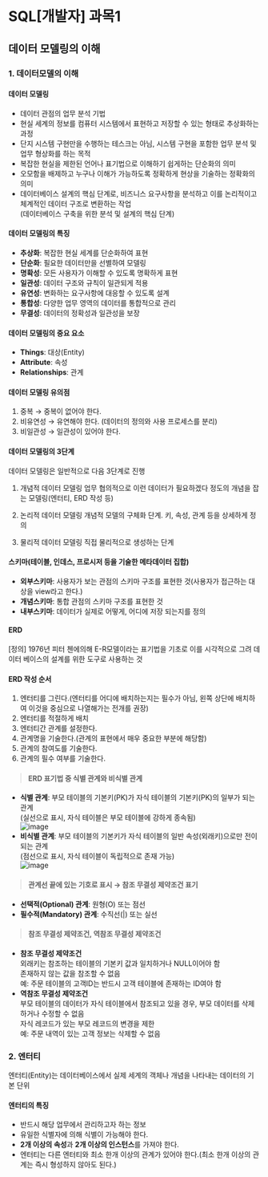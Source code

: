 # SQL[개발자] 과목1

## 데이터 모델링의 이해

### 1. 데이터모델의 이해

#### 데이터 모델링
+ 데이터 관점의 업무 분석 기법
+ 현실 세계의 정보를 컴퓨터 시스템에서 표현하고 저장할 수 있는 형태로 추상화하는 과정
+ 단지 시스템 구현만을 수행하는 테스크는 아님, 시스템 구현을 포함한 업무 분석 및 업무 형상화를 하는 목적
+ 복잡한 현실을 제한된 언어나 표기법으로 이해하기 쉽게하는 단순화의 의미
+ 오모함을 배제하고 누구나 이해가 가능하도록 정확하게 현상을 기술하는 정확화의 의미
+ 데이터베이스 설계의 핵심 단계로, 비즈니스 요구사항을 분석하고 이를 논리적이고 체계적인 데이터 구조로 변환하는 작업 <br>
  (데이터베이스 구축을 위한 분석 및 설계의 핵심 단계)

#### 데이터 모델링의 특징
+ **추상화**: 복잡한 현실 세계를 단순화하여 표현
+ **단순화**: 필요한 데이터만을 선별하여 모델링
+ **명확성**: 모든 사용자가 이해할 수 있도록 명확하게 표현
+ **일관성**: 데이터 구조와 규칙이 일관되게 적용
+ **유연성**: 변화하는 요구사항에 대응할 수 있도록 설계
+ **통합성**: 다양한 업무 영역의 데이터를 통합적으로 관리
+ **무결성**: 데이터의 정확성과 일관성을 보장

#### 데이터 모델링의 중요 요소
+ **Things**: 대상(Entity)
+ **Attribute**: 속성
+ **Relationships**: 관계

#### 데이터 모델링 유의점
1. 중복 → 중복이 없어야 한다.
2. 비유연성 → 유연해야 한다. (데이터의 정의와 사용 프로세스를 분리)
3. 비일관성 → 일관성이 있어야 한다.

#### 데이터 모델링의 3단계
데이터 모델링은 일반적으로 다음 3단계로 진행

1. 개념적 데이터 모델링
업무 협의적으로 이런 데이터가 필요하겠다 정도의 개념을 잡는 모델링(엔터티, ERD 작성 등)

2. 논리적 데이터 모델링
개념적 모델의 구체화 단계. 키, 속성, 관계 등을 상세하게 정의

3. 물리적 데이터 모델링
직접 물리적으로 생성하는 단계

#### 스키마(테이블, 인데스, 프로시저 등을 기술한 메타데이터 집합)
+ **외부스키마**: 사용자가 보는 관점의 스키마 구조를 표현한 것(사용자가 접근하는 대상을 view라고 한다.)
+ **개념스키마**: 통합 관점의 스키마 구조를 표현한 것
+ **내부스키마**: 데이터가 실제로 어떻게, 어디에 저장 되는지를 정의

#### ERD
[정의] 1976년 피터 첸에의해 E-R모델이라는 표기법을 기초로 이를 시각적으로 그려 데이터 베이스의 설계를 위한 도구로 사용하는 것

#### ERD 작성 순서
1. 엔터티를 그린다.(엔터티를 어디에 배치하는지는 필수가 아님, 왼쪽 상단에 배치하여 이것을 중심으로 나열해가는 전개를 권장)
2. 엔터티를 적절하게 배치
3. 엔터티간 관계를 설정한다.
4. 관계명을 기술한다.(관계의 표현에서 매우 중요한 부분에 해당함)
5. 관계의 참여도를 기술한다.
6. 관계의 필수 여부를 기술한다.

> #### ERD 표기법 중 식별 관계와 비식별 관계
+ **식별 관계**: 부모 테이블의 기본키(PK)가 자식 테이블의 기본키(PK)의 일부가 되는 관계 <br>
(실선으로 표시, 자식 테이블은 부모 테이블에 강하게 종속됨) <br>
![image](https://github.com/user-attachments/assets/4d5dece4-c79a-4be7-9df4-7a2f09e7507c)
+ **비식별 관계**: 부모 테이블의 기본키가 자식 테이블의 일반 속성(외래키)으로만 전이되는 관계 <br>
(점선으로 표시, 자식 테이블이 독립적으로 존재 가능) <br>
![image](https://github.com/user-attachments/assets/82327f77-1b67-4d3b-a20b-aacf3b1b5cd2)

> #### 관계선 끝에 있는 기호로 표시 → 참조 무결성 제약조건 표기
+ **선택적(Optional) 관계**: 원형(O) 또는 점선
+ **필수적(Mandatory) 관계**: 수직선(|) 또는 실선

> #### 참조 무결성 제약조건, 역참조 무결성 제약조건
+ **참조 무결성 제약조건** <br>
외래키는 참조하는 테이블의 기본키 값과 일치하거나 NULL이어야 함 <br>
존재하지 않는 값을 참조할 수 없음 <br>
예: 주문 테이블의 고객ID는 반드시 고객 테이블에 존재하는 ID여야 함
+ **역참조 무결성 제약조건** <br>
부모 테이블의 데이터가 자식 테이블에서 참조되고 있을 경우, 부모 데이터를 삭제하거나 수정할 수 없음 <br>
자식 레코드가 있는 부모 레코드의 변경을 제한 <br>
예: 주문 내역이 있는 고객 정보는 삭제할 수 없음

### 2. 엔터티
엔터티(Entity)는 데이터베이스에서 실제 세계의 객체나 개념을 나타내는 데이터의 기본 단위

#### 엔터티의 특징
+ 반드시 해당 업무에서 관리하고자 하는 정보
+ 유일한 식별자에 의해 식별이 가능해야 한다.
+ **2개 이상의 속성**과 **2개 이상의 인스턴스**를 가져야 한다.
+ 엔터티는 다른 엔터티와 최소 한개 이상의 관계가 있어야 한다.(최소 한개 이상의 관계는 즉시 형성하지 않아도 된다.)
